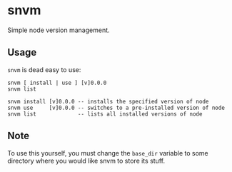 # snvm

Simple node version management.

## Usage

`snvm` is dead easy to use:

    snvm [ install | use ] [v]0.0.0
    snvm list

    snvm install [v]0.0.0 -- installs the specified version of node
    snvm use     [v]0.0.0 -- switches to a pre-installed version of node
    snvm list             -- lists all installed versions of node

## Note

To use this yourself, you must change the `base_dir` variable to
some directory where you would like snvm to store its stuff.

